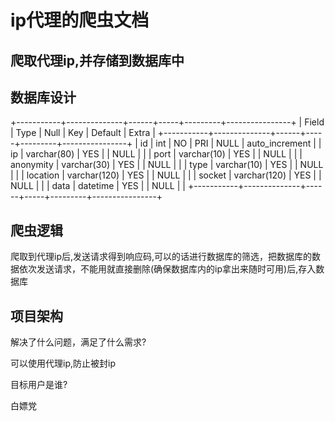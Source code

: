 # ip代理的爬虫文档
## 爬取代理ip,并存储到数据库中

## 数据库设计
+-----------+--------------+------+-----+---------+----------------+
| Field     | Type         | Null | Key | Default | Extra          |
+-----------+--------------+------+-----+---------+----------------+
| id        | int          | NO   | PRI | NULL    | auto_increment |
| ip        | varchar(80)  | YES  |     | NULL    |                |
| port      | varchar(10)  | YES  |     | NULL    |                |
| anonymity | varchar(30)  | YES  |     | NULL    |                |
| type      | varchar(10)  | YES  |     | NULL    |                |
| location  | varchar(120) | YES  |     | NULL    |                |
| socket    | varchar(120) | YES  |     | NULL    |                |
| data      | datetime     | YES  |     | NULL    |                |
+-----------+--------------+------+-----+---------+----------------+
## 爬虫逻辑
爬取到代理ip后,发送请求得到响应码,可以的话进行数据库的筛选，把数据库的数据依次发送请求，不能用就直接删除(确保数据库内的ip拿出来随时可用)后,存入数据库
## 项目架构
解决了什么问题，满足了什么需求?

可以使用代理ip,防止被封ip

目标用户是谁?

白嫖党
